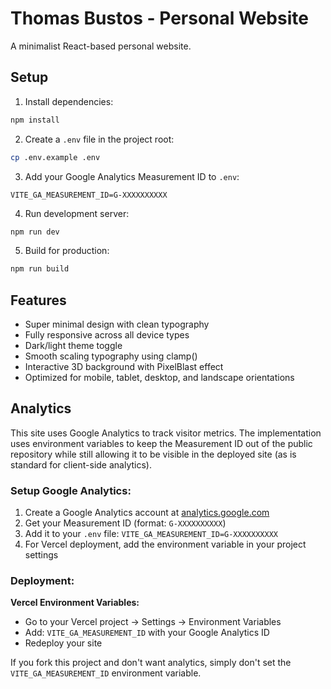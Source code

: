 # Thomas Bustos - Personal Website

A minimalist React-based personal website.

## Setup

1. Install dependencies:
```bash
npm install
```

2. Create a `.env` file in the project root:
```bash
cp .env.example .env
```

3. Add your Google Analytics Measurement ID to `.env`:
```
VITE_GA_MEASUREMENT_ID=G-XXXXXXXXXX
```

4. Run development server:
```bash
npm run dev
```

5. Build for production:
```bash
npm run build
```

## Features

- Super minimal design with clean typography
- Fully responsive across all device types
- Dark/light theme toggle
- Smooth scaling typography using clamp()
- Interactive 3D background with PixelBlast effect
- Optimized for mobile, tablet, desktop, and landscape orientations

## Analytics

This site uses Google Analytics to track visitor metrics. The implementation uses environment variables to keep the Measurement ID out of the public repository while still allowing it to be visible in the deployed site (as is standard for client-side analytics).

### Setup Google Analytics:

1. Create a Google Analytics account at [analytics.google.com](https://analytics.google.com)
2. Get your Measurement ID (format: `G-XXXXXXXXXX`)
3. Add it to your `.env` file: `VITE_GA_MEASUREMENT_ID=G-XXXXXXXXXX`
4. For Vercel deployment, add the environment variable in your project settings

### Deployment:

**Vercel Environment Variables:**
- Go to your Vercel project → Settings → Environment Variables
- Add: `VITE_GA_MEASUREMENT_ID` with your Google Analytics ID
- Redeploy your site

If you fork this project and don't want analytics, simply don't set the `VITE_GA_MEASUREMENT_ID` environment variable.

